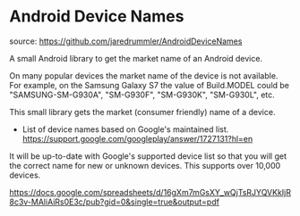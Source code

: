 # Android Device Names

source:
https://github.com/jaredrummler/AndroidDeviceNames

A small Android library to get the market name of an Android device.

On many popular devices the market name of the device is not available. For example, on the Samsung Galaxy S7 the value of Build.MODEL could be "SAMSUNG-SM-G930A", "SM-G930F", "SM-G930K", "SM-G930L", etc.

This small library gets the market (consumer friendly) name of a device.


- List of device names based on Google's maintained list. 
https://support.google.com/googleplay/answer/1727131?hl=en

It will be up-to-date with Google's supported device list so that you will get the correct name for new or unknown devices. This supports over 10,000 devices.

https://docs.google.com/spreadsheets/d/16gXm7mGsXY_wQjTsRJYQVKkIjR8c3v-MAliAiRs0E3c/pub?gid=0&single=true&output=pdf
